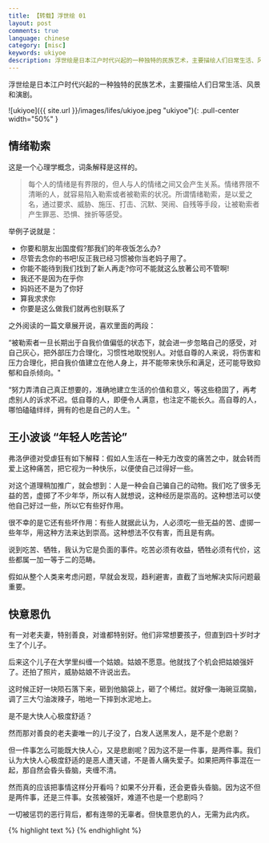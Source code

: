```yaml
---
title: 【转载】浮世绘 01
layout: post
comments: true
language: chinese
category: [misc]
keywords: ukiyoe
description: 浮世绘是日本江户时代兴起的一种独特的民族艺术，主要描绘人们日常生活、风景和演剧。
---
```


浮世绘是日本江户时代兴起的一种独特的民族艺术，主要描绘人们日常生活、风景和演剧。

<!-- more -->

![ukiyoe]({{ site.url }}/images/lifes/ukiyoe.jpeg "ukiyoe"){: .pull-center width="50%" }

## 情绪勒索

这是一个心理学概念，词条解释是这样的。

> 每个人的情绪是有界限的，但人与人的情绪之间又会产生关系。情绪界限不清晰的人，就容易陷入勒索或者被勒索的状况。所谓情绪勒索，是以爱之名，通过要求、威胁、施压、打击、沉默、哭闹、自残等手段，让被勒索者产生罪恶、恐惧、挫折等感受。

举例子说就是：

* 你要和朋友出国度假?那我们的年夜饭怎么办?
* 尽管去念你的书吧!反正我已经习惯被你当老妈子用了。
* 你能不能待到我们找到了新人再走?你可不能就这么放著公司不管啊!
* 我还不是因为在乎你
* 妈妈还不是为了你好
* 算我求求你
* 你要是这么做我们就再也别联系了

之外阅读的一篇文章展开说，喜欢里面的两段：

“被勒索者一旦长期出于自我价值偏低的状态下，就会进一步忽略自己的感受，对自己灰心，把外部压力合理化，习惯性地取悦别人。对低自尊的人来说，将伤害和压力合理化，把自我价值建立在他人身上，并不能带来快乐和满足，还可能导致抑郁和自杀倾向。"

“努力弄清自己真正想要的，准确地建立生活的价值和意义，等这些稳固了，再考虑别人的诉求不迟。低自尊的人，即便令人满意，也注定不能长久。高自尊的人，哪怕磕磕绊绊，拥有的也是自己的人生。 "


## 王小波谈 “年轻人吃苦论”

弗洛伊德对受虐狂有如下解释：假如人生活在一种无力改变的痛苦之中，就会转而爱上这种痛苦，把它视为一种快乐，以便使自己过得好一些。

对这个道理稍加推广，就会想到：人是一种会自己骗自己的动物。我们吃了很多无益的苦，虚掷了不少年华，所以有人就想说，这种经历是崇高的。这种想法可以使他自己好过一些，所以它有些好作用。

很不幸的是它还有些坏作用：有些人就据此认为，人必须吃一些无益的苦、虚掷一些年华，用这种方法来达到崇高。这种想法不仅有害，而且是有病。

说到吃苦、牺牲，我认为它是负面的事件。吃苦必须有收益，牺牲必须有代价，这些都属一加一等于二的范畴。

假如从整个人类来考虑问题，早就会发现，趋利避害，直截了当地解决实际问题最重要。

## 快意恩仇

有一对老夫妻，特别善良，对谁都特别好。他们非常想要孩子，但直到四十岁时才生了个儿子。

后来这个儿子在大学里纠缠一个姑娘。姑娘不愿意。他就找了个机会把姑娘强奸了。还拍了照片，威胁姑娘不许说出去。

这时候正好一块陨石落下来，砸到他脑袋上，砸了个稀烂。就好像一海碗豆腐脑，调了三大勺油泼辣子，啪地一下摔到水泥地上。

是不是大快人心极度舒适？

然而那对善良的老夫妻唯一的儿子没了，白发人送黑发人，是不是个悲剧？

但一件事怎么可能既大快人心，又是悲剧呢？因为这不是一件事，是两件事。我们认为大快人心极度舒适的是恶人遭天谴，不是善人痛失爱子。如果把两件事混在一起，那自然会昏头昏脑，夹缠不清。

然而真的应该把事情这样分开看吗？如果不分开看，还会更昏头昏脑。因为这不但是两件事，还是三件事。女孩被强奸，难道不也是一个悲剧吗？

一切被惩罚的恶行背后，都有连带的无辜者。但快意恩仇的人，无需为此内疚。



{% highlight text %}
{% endhighlight %}
